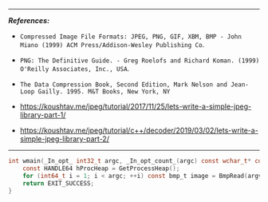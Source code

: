 
----------------
___References:___

- `Compressed Image File Formats: JPEG, PNG, GIF, XBM, BMP - John Miano (1999) ACM Press/Addison-Wesley Publishing Co`.

- `PNG: The Definitive Guide. - Greg Roelofs and Richard Koman. (1999) O'Reilly Associates, Inc., USA`.

- `The Data Compression Book, Second Edition, Mark Nelson and Jean-Loop Gailly. 1995. M&T Books, New York, NY`

- https://koushtav.me/jpeg/tutorial/2017/11/25/lets-write-a-simple-jpeg-library-part-1/

- https://koushtav.me/jpeg/tutorial/c++/decoder/2019/03/02/lets-write-a-simple-jpeg-library-part-2/

----------------

```C
int wmain(_In_opt_ int32_t argc, _In_opt_count_(argc) const wchar_t* const argv[]) {
    const HANDLE64 hProcHeap = GetProcessHeap();
    for (int64_t i = 1; i < argc; ++i) const bmp_t image = BmpRead(argv[i]);
    return EXIT_SUCCESS;
}
```
